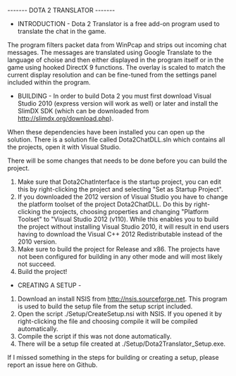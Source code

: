 
------- DOTA 2 TRANSLATOR -------

- INTRODUCTION -
Dota 2 Translator is a free add-on program used to translate the chat in the game.

The program filters packet data from WinPcap and strips out incoming chat messages. The
messages are translated using Google Translate to the language of choise and then either
displayed in the program itself or in the game using hooked DirectX 9 functions. The
overlay is scaled to match the current display resolution and can be fine-tuned from the
settings panel included within the program.

- BUILDING -
In order to build Dota 2 you must first download Visual Studio 2010 (express version 
will work as well) or later and install the SlimDX SDK (which can be downloaded from 
http://slimdx.org/download.php).

When these dependencies have been installed you can open up the solution. There is a
solution file called Dota2ChatDLL.sln which contains all the projects, open it with
Visual Studio.

There will be some changes that needs to be done before you can build the project.
1. Make sure that Dota2ChatInterface is the startup project, you can edit this by
right-clicking the project and selecting "Set as Startup Project".
2. If you downloaded the 2012 version of Visual Studio you have to change the platform
toolset of the project Dota2ChatDLL. Do this by right-clicking the projects, choosing
properties and changing "Platform Toolset" to "Visual Studio 2012 (v110). While this
enables you to build the project without installing Visual Studio 2010, it will
result in end users having to download the Visual C++ 2012 Redistributable instead of
the 2010 version.
3. Make sure to build the project for Release and x86. The projects have not been
configured for building in any other mode and will most likely not succeed.
4. Build the project!

- CREATING A SETUP -
1. Download an install NSIS from http://nsis.sourceforge.net. This program is used to build
the setup file from the setup script included. 
2. Open the script ./Setup/CreateSetup.nsi with NSIS. If you opened it by right-clicking
the file and choosing compile it will be compiled automatically.
3. Compile the script if this was not done automatically.
4. There will be a setup file created at ./Setup/Dota2Translator_Setup.exe.

If I missed something in the steps for building or creating a setup, please report an issue here on Github.
